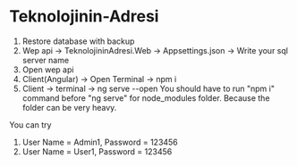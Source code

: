 # Teknolojinin-Adresi

1) Restore database with backup
2) Wep api -> TeknolojininAdresi.Web -> Appsettings.json -> Write your sql server name
3) Open wep api
4) Client(Angular) -> Open Terminal -> npm i
5) Client -> terminal -> ng serve --open
You should have to run "npm i" command before "ng serve" for node_modules folder. Because the folder can be very heavy.

You can try

1) User Name = Admin1, Password = 123456
2) User Name = User1, Password = 123456
